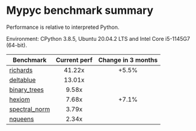 # Mypyc benchmark summary

Performance is relative to interpreted Python.

Environment: CPython 3.8.5, Ubuntu 20.04.2 LTS and Intel Core i5-1145G7 (64-bit).

| Benchmark | Current perf | Change in 3 months |
| --- | :---: | :---: |
| [richards](benchmarks/richards.md) | 41.22x | +5.5% |
| [deltablue](benchmarks/deltablue.md) | 13.01x |  |
| [binary_trees](benchmarks/binary_trees.md) | 9.58x |  |
| [hexiom](benchmarks/hexiom.md) | 7.68x | +7.1% |
| [spectral_norm](benchmarks/spectral_norm.md) | 3.79x |  |
| [nqueens](benchmarks/nqueens.md) | 2.34x |  |
